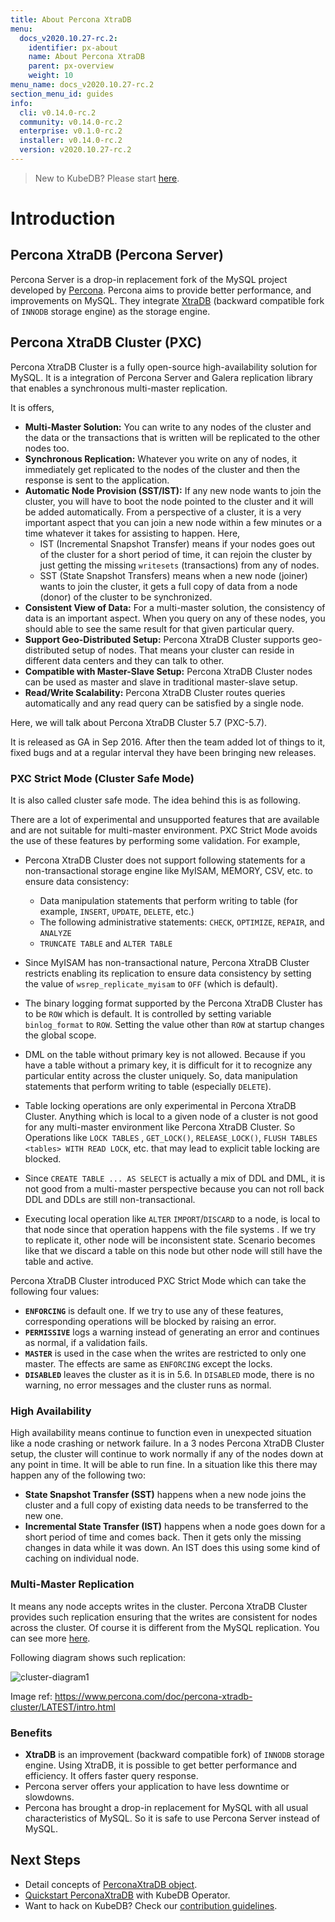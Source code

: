 ```yaml
---
title: About Percona XtraDB
menu:
  docs_v2020.10.27-rc.2:
    identifier: px-about
    name: About Percona XtraDB
    parent: px-overview
    weight: 10
menu_name: docs_v2020.10.27-rc.2
section_menu_id: guides
info:
  cli: v0.14.0-rc.2
  community: v0.14.0-rc.2
  enterprise: v0.1.0-rc.2
  installer: v0.14.0-rc.2
  version: v2020.10.27-rc.2
---
```


> New to KubeDB? Please start [here](/docs/v2020.10.27-rc.2/README).

# Introduction

## Percona XtraDB (Percona Server)

Percona Server is a drop-in replacement fork of the MySQL project developed by [Percona](https://www.percona.com/). Percona aims to provide better performance, and improvements on MySQL. They integrate [XtraDB](https://en.wikipedia.org/wiki/XtraDB) (backward compatible fork of `INNODB` storage engine) as the storage engine.

## Percona XtraDB Cluster (PXC)

Percona XtraDB Cluster is a fully open-source high-availability solution for MySQL. It is a integration of Percona Server and Galera replication library that enables a synchronous multi-master replication.

It is offers,

- **Multi-Master Solution:** You can write to any nodes of the cluster and the data or the transactions that is written will be replicated to the other nodes too.
- **Synchronous Replication:** Whatever you write on any of nodes, it immediately get replicated to the nodes of the cluster and then the response is sent to the application.
- **Automatic Node Provision (SST/IST):** If any new node wants to join the cluster, you will have to boot the node pointed to the cluster and it will be added automatically. From a perspective of a cluster, it is a very important aspect that you can join a new node within a few minutes or a time whatever it takes for assisting to happen. Here,
  - IST (Incremental Snapshot Transfer) means if your nodes goes out of the cluster for a short period of time, it can rejoin the cluster by just getting the missing `writesets` (transactions) from any of nodes.
  - SST (State Snapshot Transfers) means when a new node (joiner) wants to join the cluster, it gets a full copy of data from a node (donor) of the cluster to be synchronized.
- **Consistent View of Data:** For a multi-master solution, the consistency of data is an important aspect. When you query on any of these nodes, you should able to see the same result for that given particular query.
- **Support Geo-Distributed Setup:** Percona XtraDB Cluster supports geo-distributed setup of nodes. That means your cluster can reside in different data centers and they can talk to other.
- **Compatible with Master-Slave Setup:** Percona XtraDB Cluster nodes can be used as master and slave in traditional master-slave setup.
- **Read/Write Scalability:** Percona XtraDB Cluster routes queries automatically and any read query can be satisfied by a single node.

Here, we will talk about Percona XtraDB Cluster 5.7 (PXC-5.7).

It is released as GA in Sep 2016. After then the team added lot of things to it, fixed bugs and at a regular interval they have been bringing new releases.

### PXC Strict Mode (Cluster Safe Mode)

It is also called cluster safe mode. The idea behind this is as following.

There are a lot of experimental and unsupported features that are available and are not suitable for multi-master environment. PXC Strict Mode avoids the use of these features by performing some validation. For example,

- Percona XtraDB Cluster does not support following statements for a non-transactional storage engine like MyISAM, MEMORY, CSV, etc. to ensure data consistency:

  - Data manipulation statements that perform writing to table (for example, `INSERT`, `UPDATE`, `DELETE`, etc.)
  - The following administrative statements: `CHECK`, `OPTIMIZE`, `REPAIR`, and `ANALYZE`
  - `TRUNCATE TABLE` and `ALTER TABLE`

- Since MyISAM has non-transactional nature, Percona XtraDB Cluster restricts enabling its replication to ensure data consistency by setting the value of `wsrep_replicate_myisam` to `OFF` (which is default).
- The binary logging format supported by the Percona XtraDB Cluster has to be `ROW` which is default. It is controlled by setting variable `binlog_format` to `ROW`. Setting the value other than `ROW` at startup changes the global scope.
- DML on the table without primary key is not allowed. Because if you have a table without a primary key, it is difficult for it to recognize any particular entity across the cluster uniquely. So, data manipulation statements that perform writing to table (especially `DELETE`).
- Table locking operations are only experimental in Percona XtraDB Cluster. Anything which is local to a given node of a cluster is not good for any multi-master environment like Percona XtraDB Cluster. So Operations like `LOCK TABLES` , `GET_LOCK()`, `RELEASE_LOCK()`, `FLUSH TABLES <tables> WITH READ LOCK`, etc. that may lead to explicit table locking are blocked.
- Since `CREATE TABLE ... AS SELECT` is actually a mix of DDL and DML, it is not good from a multi-master perspective because you can not roll back DDL and DDLs are still non-transactional.
- Executing local operation like `ALTER` `IMPORT`/`DISCARD` to a node, is local to that node since that operation happens with the file systems . If we try to replicate it, other node will be inconsistent state. Scenario becomes like that we discard a table on this node but other node will still have the table and active.

Percona XtraDB Cluster introduced PXC Strict Mode which can take the following four values:

- **`ENFORCING`** is default one. If we try to use any of these features, corresponding operations will be blocked by raising an error.
- **`PERMISSIVE`** logs a warning instead of generating an error and continues as normal, if a validation fails.
- **`MASTER`** is used in the case when the writes are restricted to only one master. The effects are same as `ENFORCING` except the locks.
- **`DISABLED`** leaves the cluster as it is in 5.6. In `DISABLED` mode, there is no warning, no error messages and the cluster runs as normal.

### High Availability

High availability means continue to function even in unexpected situation like a node crashing or network failure. In a 3 nodes Percona XtraDB Cluster setup, the cluster will continue to work normally if any of the nodes down at any point in time. It will be able to run fine. In a situation like this there may happen any of the following two:

- **State Snapshot Transfer (SST)** happens when a new node joins the cluster and a full copy of existing data needs to be transferred to the new one.
- **Incremental State Transfer (IST)** happens when a node goes down for a short period of time and comes back. Then it gets only the missing changes in data while it was down. An IST does this using some kind of caching on individual node.

### Multi-Master Replication

It means any node accepts writes in the cluster. Percona XtraDB Cluster provides such replication ensuring that the writes are consistent for nodes across the cluster. Of course it is different from the MySQL replication. You can see more [here](https://www.percona.com/doc/percona-xtradb-cluster/5.7/features/multimaster-replication.html).

Following diagram shows such replication:

![cluster-diagram1](/docs/v2020.10.27-rc.2/images/percona-xtradb/cluster-diagram1.png)

Image ref: https://www.percona.com/doc/percona-xtradb-cluster/LATEST/intro.html

### Benefits

- **XtraDB** is an improvement (backward compatible fork) of `INNODB` storage engine. Using XtraDB, it is possible to get  better performance and efficiency. It offers faster query response.
- Percona server offers your application to have less downtime or slowdowns.
- Percona has brought a drop-in replacement for MySQL with all usual characteristics of MySQL. So it is safe to use Percona Server instead of MySQL.

## Next Steps

- Detail concepts of [PerconaXtraDB object](/docs/v2020.10.27-rc.2/guides/percona-xtradb/concepts/percona-xtradb).
- [Quickstart PerconaXtraDB](/docs/v2020.10.27-rc.2/guides/percona-xtradb/quickstart/quickstart) with KubeDB Operator.
- Want to hack on KubeDB? Check our [contribution guidelines](/docs/v2020.10.27-rc.2/CONTRIBUTING).
